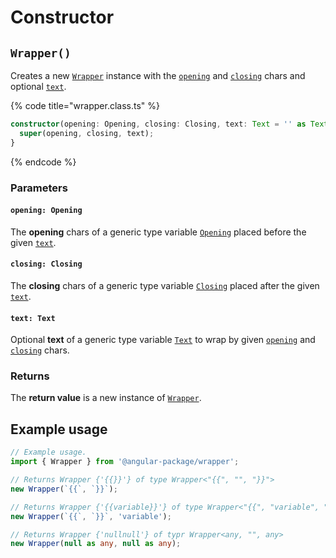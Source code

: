 # Constructor

## `Wrapper()`

Creates a new [`Wrapper`](description.md) instance with the [`opening`](constructor.md#opening-opening) and [`closing`](constructor.md#closing-closing) chars and optional [`text`](constructor.md#text-text).

{% code title="wrapper.class.ts" %}
```typescript
constructor(opening: Opening, closing: Closing, text: Text = '' as Text) {
  super(opening, closing, text);
}
```
{% endcode %}

### Parameters

#### `opening: Opening`

The **opening** chars of a generic type variable [`Opening`](generic-type-variables.md#wrap-opening) placed before the given [`text`](constructor.md#text-text).

#### `closing: Closing`

The **closing** chars of a generic type variable [`Closing`](generic-type-variables.md#wrap-closing) placed after the given [`text`](constructor.md#text-text).

#### `text: Text`

Optional **text** of a generic type variable [`Text`](generic-type-variables.md#wrapper-less-than...-text-...greater-than) to wrap by given [`opening`](constructor.md#opening-opening) and [`closing`](constructor.md#closing-closing) chars.

### Returns

The **return value** is a new instance of [`Wrapper`](description.md).

## Example usage

```typescript
// Example usage.
import { Wrapper } from '@angular-package/wrapper';

// Returns Wrapper {'{{}}'} of type Wrapper<"{{", "", "}}">
new Wrapper(`{{`, `}}`);

// Returns Wrapper {'{{variable}}'} of type Wrapper<"{{", "variable", "}}">
new Wrapper(`{{`, `}}`, 'variable');

// Returns Wrapper {'nullnull'} of typr Wrapper<any, "", any>
new Wrapper(null as any, null as any);
```
